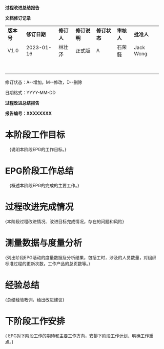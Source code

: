 **过程改进总结报告**

**文档修订记录**

|  |  |  |  |  |  |  |
| --- | --- | --- | --- | --- | --- | --- |
| **版本号** | **修订日期** | **修订人** | **修订说明** | **修订状态** | **审核人** | **批准人** |
| V1.0 | 2023-01-16 | 林壮泽 | 正式版 | A | 石荣磊 | Jack Wong |
|  |  |  |  |  |  |  |
|  |  |  |  |  |  |  |
|  |  |  |  |  |  |  |
|  |  |  |  |  |  |  |
|  |  |  |  |  |  |  |
|  |  |  |  |  |  |  |
|  |  |  |  |  |  |  |
|  |  |  |  |  |  |  |

修订状态：A--增加，M--修改，D--删除

日期格式：YYYY-MM-DD

**过程改进总结报告**

**报告编号：XXXXXXXX**

# 本阶段工作目标

　{说明本阶段EPG的工作目标。}

# EPG阶段工作总结

　{概述本阶段EPG的完成的主要工作。}

# 过程改进完成情况

{本阶段过程改进情况、改进目标完成情况，存在的问题和风险}

# 测量数据与度量分析

{列出阶段EPG活动的度量数据及分析结果，包括工时，涉及的人员数量，对组织标准过程的更新次数，工作产品的总页数等。}

# 经验总结

{总结经验教训，给出改进建议}

# 下阶段工作安排

{ EPG对下阶段工作的期待和主要工作方向，安排下阶段工作计划、明确工作重点。}